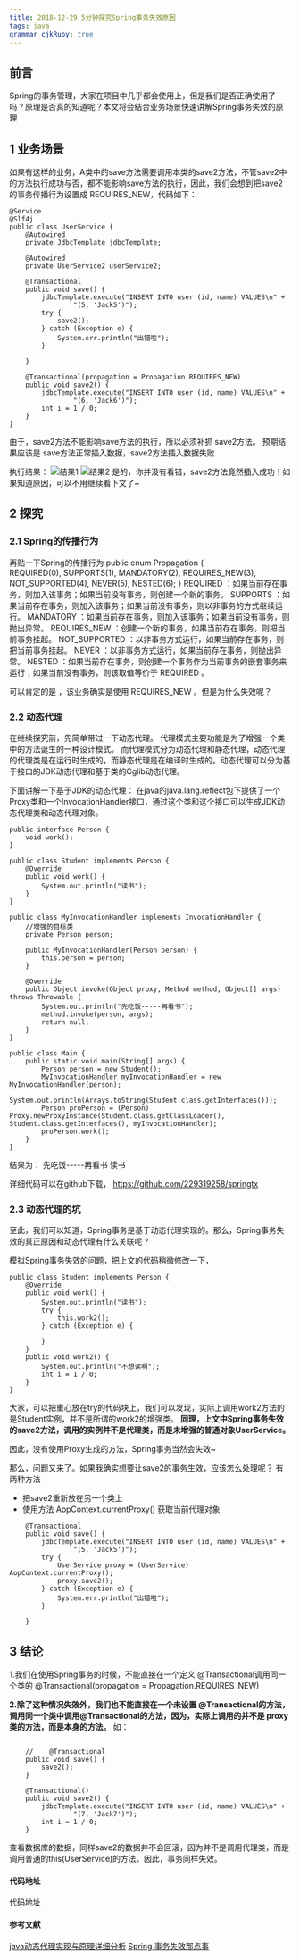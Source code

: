 ```yaml
---
title: 2018-12-29 5分钟探究Spring事务失效原因
tags: java
grammar_cjkRuby: true
---
```


## 前言
Spring的事务管理，大家在项目中几乎都会使用上，但是我们是否正确使用了吗？原理是否真的知道呢？本文将会结合业务场景快速讲解Spring事务失效的原理


## 1 业务场景
如果有这样的业务，A类中的save方法需要调用本类的save2方法，不管save2中的方法执行成功与否，都不能影响save方法的执行，因此，我们会想到把save2的事务传播行为设置成 REQUIRES_NEW，代码如下：

``` javas
@Service
@Slf4j
public class UserService {
    @Autowired
    private JdbcTemplate jdbcTemplate;

    @Autowired
    private UserService2 userService2;

    @Transactional
    public void save() {
        jdbcTemplate.execute("INSERT INTO user (id, name) VALUES\n" +
                "(5, 'Jack5')");
        try {
            save2();
        } catch (Exception e) {
            System.err.println("出错啦");
        }

    }

    @Transactional(propagation = Propagation.REQUIRES_NEW)
    public void save2() {
        jdbcTemplate.execute("INSERT INTO user (id, name) VALUES\n" +
                "(6, 'Jack6')");
        int i = 1 / 0;
    }
}

```
由于，save2方法不能影响save方法的执行，所以必须补抓 save2方法。
预期结果应该是
save方法正常插入数据，save2方法插入数据失败

执行结果：
![结果1](http://image.talkmoney.cn/2019-1-5/2018-12-29_5分钟探究Spring事务失效原因/1546656772714.png)
![结果2](http://image.talkmoney.cn/2019-1-5/2018-12-29_5分钟探究Spring事务失效原因/1546656794774.png)
是的，你并没有看错，save2方法竟然插入成功！如果知道原因，可以不用继续看下文了~

## 2 探究
### 2.1 Spring的传播行为
再贴一下Spring的传播行为
public enum Propagation {  
    REQUIRED(0),
    SUPPORTS(1),
    MANDATORY(2),
    REQUIRES_NEW(3),
    NOT_SUPPORTED(4),
    NEVER(5),
    NESTED(6);
}
REQUIRED ：如果当前存在事务，则加入该事务；如果当前没有事务，则创建一个新的事务。
SUPPORTS ：如果当前存在事务，则加入该事务；如果当前没有事务，则以非事务的方式继续运行。
MANDATORY ：如果当前存在事务，则加入该事务；如果当前没有事务，则抛出异常。
REQUIRES_NEW ：创建一个新的事务，如果当前存在事务，则把当前事务挂起。
NOT_SUPPORTED ：以非事务方式运行，如果当前存在事务，则把当前事务挂起。
NEVER ：以非事务方式运行，如果当前存在事务，则抛出异常。
NESTED ：如果当前存在事务，则创建一个事务作为当前事务的嵌套事务来运行；如果当前没有事务，则该取值等价于 REQUIRED 。

可以肯定的是 ，该业务确实是使用 REQUIRES_NEW 。但是为什么失效呢？


### 2.2 动态代理
在继续探究前，先简单带过一下动态代理。
代理模式主要功能是为了增强一个类中的方法诞生的一种设计模式。
而代理模式分为动态代理和静态代理，动态代理的代理类是在运行时生成的，而静态代理是在编译时生成的。动态代理可以分为基于接口的JDK动态代理和基于类的Cglib动态代理。

下面讲解一下基于JDK的动态代理：
在java的java.lang.reflect包下提供了一个Proxy类和一个InvocationHandler接口，通过这个类和这个接口可以生成JDK动态代理类和动态代理对象。

``` javas
public interface Person {
    void work();
}

public class Student implements Person {
    @Override
    public void work() {
        System.out.println("读书");
    }
}

public class MyInvocationHandler implements InvocationHandler {
    //增强的目标类
    private Person person;

    public MyInvocationHandler(Person person) {
        this.person = person;
    }

    @Override
    public Object invoke(Object proxy, Method method, Object[] args) throws Throwable {
        System.out.println("先吃饭-----再看书");
        method.invoke(person, args);
        return null;
    }
}

public class Main {
    public static void main(String[] args) {
        Person person = new Student();
        MyInvocationHandler myInvocationHandler = new MyInvocationHandler(person);
        System.out.println(Arrays.toString(Student.class.getInterfaces()));
        Person proPerson = (Person) Proxy.newProxyInstance(Student.class.getClassLoader(), Student.class.getInterfaces(), myInvocationHandler);
        proPerson.work();
    }
}
```

结果为：
先吃饭-----再看书
读书

详细代码可以在github下载， https://github.com/229319258/springtx



### 2.3 动态代理的坑
至此，我们可以知道，Spring事务是基于动态代理实现的。那么，Spring事务失效的真正原因和动态代理有什么关联呢？

模拟Spring事务失效的问题，把上文的代码稍微修改一下，

``` javas
public class Student implements Person {
    @Override
    public void work() {
        System.out.println("读书");
        try {
            this.work2();
        } catch (Exception e) {

        }
    }
    public void work2() {
        System.out.println("不想读啊");
        int i = 1 / 0;
    }
}

```
大家，可以把重心放在try的代码块上，我们可以发现，实际上调用work2方法的是Student实例，并不是所谓的work2的增强类。
**同理，上文中Spring事务失效的save2方法，调用的实例并不是代理类，而是未增强的普通对象UserService。**

因此，没有使用Proxy生成的方法，Spring事务当然会失效~

那么，问题又来了。如果我确实想要让save2的事务生效，应该怎么处理呢？
有两种方法
- 把save2重新放在另一个类上
- 使用方法  AopContext.currentProxy() 获取当前代理对象

``` javas
    @Transactional
    public void save() {
        jdbcTemplate.execute("INSERT INTO user (id, name) VALUES\n" +
                "(5, 'Jack5')");
        try {
            UserService proxy = (UserService) AopContext.currentProxy();
            proxy.save2();
        } catch (Exception e) {
            System.err.println("出错啦");
        }

    }
```

## 3 结论
1.我们在使用Spring事务的时候，不能直接在一个定义 @Transactional调用同一个类的  @Transactional(propagation = Propagation.REQUIRES_NEW)

**2.除了这种情况失效外，我们也不能直接在一个未设置 @Transactional的方法，调用同一个类中调用@Transactional的方法，因为，实际上调用的并不是 proxy类的方法，而是本身的方法。**
如：

``` javas

    //    @Transactional
    public void save() {
        save2();
    }

    @Transactional()
    public void save2() {
        jdbcTemplate.execute("INSERT INTO user (id, name) VALUES\n" +
                "(7, 'Jack7')");
        int i = 1 / 0;
    }
```
查看数据库的数据，同样save2的数据并不会回滚，因为并不是调用代理类，而是调用普通的this(UserService)的方法。因此，事务同样失效。

#### 代码地址
[代码地址](https://github.com/229319258/springtx)

#### 参考文献
[java动态代理实现与原理详细分析](https://www.cnblogs.com/gonjan-blog/p/6685611.html)
[Spring 事务失效那点事](https://blog.csdn.net/rylan11/article/details/76609643)